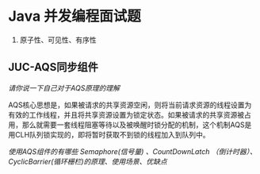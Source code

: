 # Java 并发编程面试题
1) 原子性、可见性、有序性



## JUC-AQS同步组件

*请你说一下自己对于AQS原理的理解*

AQS核心思想是，如果被请求的共享资源空闲，则将当前请求资源的线程设置为有效的工作线程，并且将共享资源设置为锁定状态。如果被请求的共享资源被占用，那么就需要一套线程阻塞等待以及被唤醒时锁分配的机制，这个机制AQS是用CLH队列锁实现的，即将暂时获取不到锁的线程加入到队列中。

*使用AQS组件的有哪些*
*Semaphore(信号量) 、CountDownLatch （倒计时器）、CyclicBarrier(循环栅栏)的原理、使用场景、优缺点*

